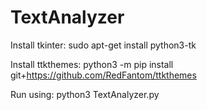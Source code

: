 # TextAnalyzer

Install tkinter:
sudo apt-get install python3-tk

Install ttkthemes:
python3 -m pip install git+https://github.com/RedFantom/ttkthemes

Run using:
python3 TextAnalyzer.py
